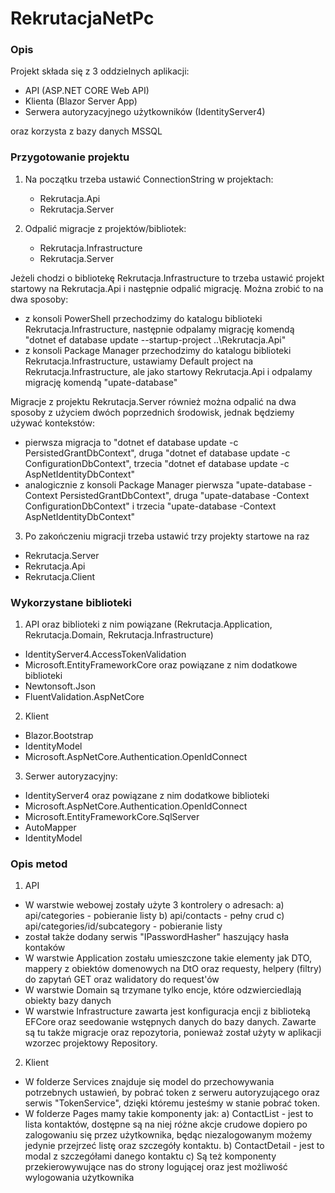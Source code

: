 # RekrutacjaNetPc


### Opis

Projekt składa się z 3 oddzielnych aplikacji:
- API (ASP.NET CORE Web API)
- Klienta (Blazor Server App)
- Serwera autoryzacyjnego użytkowników (IdentityServer4)

oraz korzysta z bazy danych MSSQL

### Przygotowanie projektu

1. Na początku trzeba ustawić ConnectionString w projektach:
   - Rekrutacja.Api
   - Rekrutacja.Server

2. Odpalić migracje z projektów/bibliotek:
   - Rekrutacja.Infrastructure
   - Rekrutacja.Server

Jeżeli chodzi o bibliotekę Rekrutacja.Infrastructure to trzeba ustawić projekt startowy na Rekrutacja.Api i następnie odpalić migrację. Można zrobić to na dwa sposoby:
  - z konsoli PowerShell przechodzimy do katalogu biblioteki Rekrutacja.Infrastructure, następnie odpalamy migrację komendą "dotnet ef database update --startup-project ..\Rekrutacja.Api\"
  - z konsoli Package Manager przechodzimy do katalogu biblioteki Rekrutacja.Infrastructure, ustawiamy Default project na Rekrutacja.Infrastructure, ale jako startowy Rekrutacja.Api i odpalamy migrację komendą "upate-database"

Migracje z projektu Rekrutacja.Server również można odpalić na dwa sposoby z użyciem dwóch poprzednich środowisk, jednak będziemy używać kontekstów:
  - pierwsza migracja to "dotnet ef database update -c PersistedGrantDbContext", druga "dotnet ef database update -c ConfigurationDbContext", trzecia "dotnet ef database update -c AspNetIdentityDbContext"
  - analogicznie z konsoli Package Manager pierwsza "upate-database -Context PersistedGrantDbContext", druga "upate-database -Context ConfigurationDbContext" i trzecia "upate-database -Context AspNetIdentityDbContext"

3. Po zakończeniu migracji trzeba ustawić trzy projekty startowe na raz
  - Rekrutacja.Server
  - Rekrutacja.Api
  - Rekrutacja.Client

### Wykorzystane biblioteki

1. API oraz biblioteki z nim powiązane (Rekrutacja.Application, Rekrutacja.Domain, Rekrutacja.Infrastructure)
  - IdentityServer4.AccessTokenValidation
  - Microsoft.EntityFrameworkCore oraz powiązane z nim dodatkowe biblioteki
  - Newtonsoft.Json
  - FluentValidation.AspNetCore

2. Klient
  - Blazor.Bootstrap
  - IdentityModel
  - Microsoft.AspNetCore.Authentication.OpenIdConnect

3. Serwer autoryzacyjny:
  - IdentityServer4 oraz powiązane z nim dodatkowe biblioteki
  - Microsoft.AspNetCore.Authentication.OpenIdConnect
  - Microsoft.EntityFrameworkCore.SqlServer
  - AutoMapper
  - IdentityModel

### Opis metod

1. API
  - W warstwie webowej zostały użyte 3 kontrolery o adresach:
    a) api/categories - pobieranie listy
    b) api/contacts - pełny crud
    c) api/categories/id/subcategory - pobieranie listy
  - został także dodany serwis "IPasswordHasher" haszujący hasła kontaków
  - W warstwie Application zostału umieszczone takie elementy jak DTO, mappery z obiektów domenowych na DtO oraz requesty, helpery (filtry) do zapytań GET oraz walidatory do request'ów
  - W warstwie Domain są trzymane tylko encje, które odzwierciedlają obiekty bazy danych
  - W warstwie Infrastructure zawarta jest konfiguracja encji z biblioteką EFCore oraz seedowanie wstępnych danych do bazy danych. Zawarte są tu także migracje oraz repozytoria, ponieważ został użyty w aplikacji wzorzec projektowy Repository.

2. Klient
  - W folderze Services znajduje się model do przechowywania potrzebnych ustawień, by pobrać token z serweru autoryzującego oraz serwis "TokenService", dzięki któremu jesteśmy w stanie pobrać token.
  - W folderze Pages mamy takie komponenty jak:
    a) ContactList - jest to lista kontaktów, dostępne są na niej różne akcje crudowe dopiero po zalogowaniu się przez użytkownika, będąc niezalogowanym możemy jedynie przejrzeć listę oraz szczegóły kontaktu.
    b) ContactDetail - jest to modal z szczegółami danego kontaktu
    c) Są też komponenty przekierowywujące nas do strony logującej oraz jest możliwość wylogowania użytkownika
